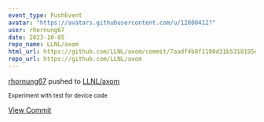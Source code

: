 ```yaml
---
event_type: PushEvent
avatar: "https://avatars.githubusercontent.com/u/12800412?"
user: rhornung67
date: 2023-10-05
repo_name: LLNL/axom
html_url: https://github.com/LLNL/axom/commit/7aadf4b8f1190d31b5318195c11a532831130c82
repo_url: https://github.com/LLNL/axom
---
```


<a href='https://github.com/rhornung67' target='_blank'>rhornung67</a> pushed to <a href='https://github.com/LLNL/axom' target='_blank'>LLNL/axom</a>

<small>Experiment with test for device code</small>

<a href='https://github.com/LLNL/axom/commit/7aadf4b8f1190d31b5318195c11a532831130c82' target='_blank'>View Commit</a>